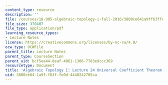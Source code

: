 ```yaml
---
content_type: resource
description: ''
file: /courses/18-905-algebraic-topology-i-fall-2016/3800ce641a9ff63ffe0d4440242705ca_MIT18_905F16_lec24.pdf
file_size: 370407
file_type: application/pdf
learning_resource_types:
- Lecture Notes
license: https://creativecommons.org/licenses/by-nc-sa/4.0/
ocw_type: OCWFile
parent_title: Lecture Notes
parent_type: CourseSection
parent_uid: bcf5ea44-8eaf-4061-1306-7783e9ccc369
resourcetype: Document
title: 'Algebraic Topology I: Lecture 24 Universal Coefficient Theorem'
uid: 3800ce64-1a9f-f63f-fe0d-4440242705ca
---
```

